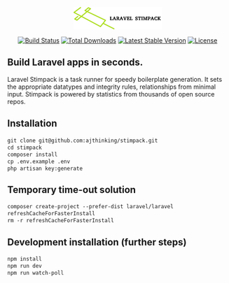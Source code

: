<p align="center"><img src="public/img/stimpack_logo_with_text.png" width="40%"></p>

<p align="center">
<a href="https://travis-ci.org/laravel/framework"><img src="https://travis-ci.org/laravel/framework.svg" alt="Build Status"></a>
<a href="https://packagist.org/packages/laravel/framework"><img src="https://poser.pugx.org/laravel/framework/d/total.svg" alt="Total Downloads"></a>
<a href="https://packagist.org/packages/laravel/framework"><img src="https://poser.pugx.org/laravel/framework/v/stable.svg" alt="Latest Stable Version"></a>
<a href="https://packagist.org/packages/laravel/framework"><img src="https://poser.pugx.org/laravel/framework/license.svg" alt="License"></a>
</p>

## Build Laravel apps in seconds.
Laravel Stimpack is a task runner for speedy boilerplate generation. It sets the appropriate datatypes and integrity rules, relationships from minimal input. Stimpack is powered by statistics from thousands of open source repos.

## Installation

    git clone git@github.com:ajthinking/stimpack.git
    cd stimpack
    composer install
    cp .env.example .env
    php artisan key:generate
    
## Temporary time-out solution
    composer create-project --prefer-dist laravel/laravel refreshCacheForFasterInstall
    rm -r refreshCacheForFasterInstall
    
## Development installation (further steps)
    npm install
    npm run dev
    npm run watch-poll
